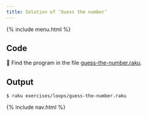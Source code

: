 ```yaml
---
title: Solution of ’Guess the number’
---
```


{% include menu.html %}

## Code


🦋 Find the program in the file [guess-the-number.raku](https://github.com/ash/raku-course/blob/master/exercises/loops/guess-the-number.raku).

## Output



```console
$ raku exercises/loops/guess-the-number.raku

```

{% include nav.html %}

